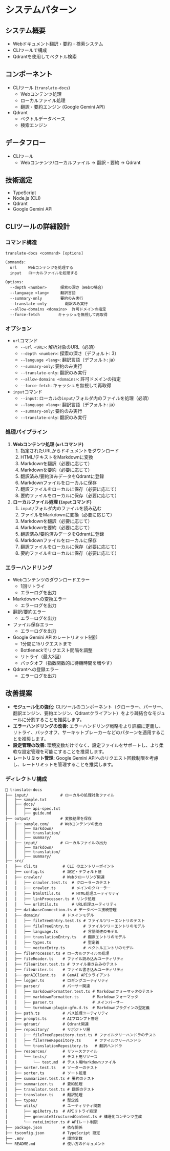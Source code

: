 # システムパターン

## システム概要
- Webドキュメント翻訳・要約・検索システム
- CLIツールで構成
- Qdrantを使用してベクトル検索

## コンポーネント
- CLIツール (`translate-docs`)
    - Webコンテンツ処理
    - ローカルファイル処理
    - 翻訳・要約エンジン (Google Gemini API)
- Qdrant
    - ベクトルデータベース
    - 検索エンジン

## データフロー
- CLIツール
    - Webコンテンツ/ローカルファイル -> 翻訳・要約 -> Qdrant

## 技術選定
- TypeScript
- Node.js (CLI)
- Qdrant
- Google Gemini API

## CLIツールの詳細設計

### コマンド構造
```
translate-docs <command> [options]

Commands:
  url     Webコンテンツを処理する
  input   ローカルファイルを処理する

Options:
  --depth <number>      探索の深さ（Webの場合）
  --language <lang>     翻訳言語
  --summary-only        要約のみ実行
  --translate-only        翻訳のみ実行
  --allow-domains <domains>  許可ドメインの指定
  --force-fetch        キャッシュを無視して再取得
```

### オプション
*   `url`コマンド
    *   `--url <URL>`: 解析対象のURL（必須）
    *   `--depth <number>`: 探索の深さ（デフォルト: 3）
    *   `--language <lang>`: 翻訳言語（デフォルト: ja）
    *   `--summary-only`: 要約のみ実行
    *   `--translate-only`: 翻訳のみ実行
    *   `--allow-domains <domains>`: 許可ドメインの指定
    *   `--force-fetch`: キャッシュを無視して再取得
*   `input`コマンド
    *   `--input`: ローカルの`input/`フォルダ内のファイルを処理（必須）
    *   `--language <lang>`: 翻訳言語（デフォルト: ja）
    *   `--summary-only`: 要約のみ実行
    *   `--translate-only`: 翻訳のみ実行

### 処理パイプライン
1.  **Webコンテンツ処理 (`url`コマンド)**
    1.  指定されたURLからドキュメントをダウンロード
    2.  HTML/テキストをMarkdownに変換
    3.  Markdownを翻訳（必要に応じて）
    4.  Markdownを要約（必要に応じて）
    5.  翻訳済み/要約済みデータをQdrantに登録
    6.  Markdownファイルをローカルに保存
    7.  翻訳ファイルをローカルに保存（必要に応じて）
    8.  要約ファイルをローカルに保存（必要に応じて）
2.  **ローカルファイル処理 (`input`コマンド)**
    1.  `input/`フォルダ内のファイルを読み込む
    2.  ファイルをMarkdownに変換（必要に応じて）
    3.  Markdownを翻訳（必要に応じて）
    4.  Markdownを要約（必要に応じて）
    5.  翻訳済み/要約済みデータをQdrantに登録
    6.  Markdownファイルをローカルに保存
    7.  翻訳ファイルをローカルに保存（必要に応じて）
    8.  要約ファイルをローカルに保存（必要に応じて）

### エラーハンドリング
*   Webコンテンツのダウンロードエラー
    *   1回リトライ
    *   エラーログを出力
*   Markdownへの変換エラー
    *   エラーログを出力
*   翻訳/要約エラー
    *   エラーログを出力
*   ファイル保存エラー
    *   エラーログを出力
*   Google Gemini APIのレートリミット制御
    *   1分間に15リクエストまで
    *   Bottleneckでリクエスト間隔を調整
    *   リトライ（最大3回）
    *   バックオフ（指数関数的に待機時間を増やす）
*   Qdrantへの登録エラー
    *   エラーログを出力

## 改善提案

*   **モジュール化の強化:** CLIツールのコンポーネント（クローラー、パーサー、翻訳エンジン、要約エンジン、Qdrantクライアント）をより疎結合なモジュールに分割することを推奨します。
*   **エラーハンドリングの改善:** エラーハンドリング戦略をより詳細に定義し、リトライ、バックオフ、サーキットブレーカーなどのパターンを適用することを推奨します。
*   **設定管理の改善:** 環境変数だけでなく、設定ファイルをサポートし、より柔軟な設定管理を可能にすることを推奨します。
*   **レートリミット管理:** Google Gemini APIへのリクエスト回数制限を考慮し、レートリミットを管理することを推奨します。

### ディレクトリ構成

```
📂 translate-docs
├── input/              # ローカルの処理対象ファイル
│   ├── sample.txt
│   ├── docs/
│   │   ├── api-spec.txt
│   │   ├── guide.md
├── output/             # 変換結果を保存
│   ├── sample.com/     # Webコンテンツの出力
│   │   ├── markdown/
│   │   ├── translation/
│   │   ├── summary/
│   ├── input/          # ローカルファイルの出力
│   │   ├── markdown/
│   │   ├── translation/
│   │   ├── summary/
├── src/
│   ├── cli.ts           # CLI のエントリーポイント
│   ├── config.ts        # 設定・デフォルト値
│   ├── crawler/         # Webクローリング関連
│   │   ├── crawler.test.ts  # クローラーのテスト
│   │   ├── crawler.ts       # メインのクローラー
│   │   ├── htmlUtils.ts     # HTML処理ユーティリティ
│   │   ├── linkProcessor.ts # リンク処理
│   │   └── urlUtils.ts      # URL処理ユーティリティ
│   ├── databaseConnection.ts # データベース接続管理
│   ├── domain/          # ドメインモデル
│   │   ├── fileTreeEntry.test.ts # ファイルツリーエントリのテスト
│   │   ├── fileTreeEntry.ts      # ファイルツリーエントリのモデル
│   │   ├── language.ts           # 言語関連のモデル
│   │   ├── translationEntry.ts   # 翻訳エントリのモデル
│   │   ├── types.ts              # 型定義
│   │   └── vectorEntry.ts        # ベクトルエントリのモデル
│   ├── fileProcessor.ts # ローカルファイルの処理
│   ├── fileReader.ts    # ファイル読み込みユーティリティ
│   ├── fileWriter.test.ts # ファイル書き込みのテスト
│   ├── fileWriter.ts    # ファイル書き込みユーティリティ
│   ├── genAIClient.ts   # GenAI APIクライアント
│   ├── logger.ts        # ロギングユーティリティ
│   ├── parser/          # パーサー関連
│   │   ├── markdownFormatter.test.ts # Markdownフォーマッタのテスト
│   │   ├── markdownFormatter.ts      # Markdownフォーマッタ
│   │   ├── parser.ts                 # メインパーサー
│   │   └── turndown-plugin-gfm.d.ts  # Markdownプラグインの型定義
│   ├── path.ts          # パス処理ユーティリティ
│   ├── prompts.ts       # AIプロンプト管理
│   ├── qdrant/          # Qdrant関連
│   ├── repository/      # リポジトリ層
│   │   ├── fileTreeRepository.test.ts # ファイルツリーハンドラのテスト
│   │   ├── fileTreeRepository.ts      # ファイルツリーハンドラ
│   │   └── translationRepository.ts   # 翻訳ハンドラ
│   ├── resources/       # リソースファイル
│   │   └── tests/       # テスト用リソース
│   │       └── test.md  # テスト用Markdownファイル
│   ├── sorter.test.ts   # ソーターのテスト
│   ├── sorter.ts        # ソート処理
│   ├── summarizer.test.ts # 要約のテスト
│   ├── summarizer.ts    # 要約処理
│   ├── translator.test.ts # 翻訳のテスト
│   ├── translator.ts    # 翻訳処理
│   ├── types/           # 型定義
│   └── utils/           # ユーティリティ関数
│       ├── apiRetry.ts  # APIリトライ処理
│       ├── generateStructuredContent.ts # 構造化コンテンツ生成
│       └── rateLimiter.ts # APIレート制限
├── package.json         # 依存関係
├── tsconfig.json        # TypeScript 設定
├── .env                 # 環境変数
└── README.md            # 使い方のドキュメント

